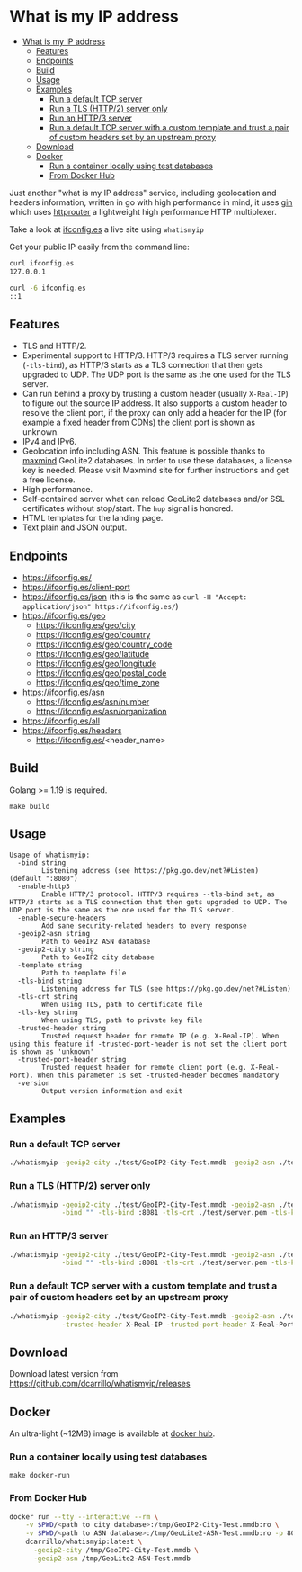 # What is my IP address

- [What is my IP address](#what-is-my-ip-address)
    - [Features](#features)
    - [Endpoints](#endpoints)
    - [Build](#build)
    - [Usage](#usage)
    - [Examples](#examples)
        - [Run a default TCP server](#run-a-default-tcp-server)
        - [Run a TLS (HTTP/2) server only](#run-a-tls-http2-server-only)
        - [Run an HTTP/3 server](#run-an-http3-server)
        - [Run a default TCP server with a custom template and trust a pair of custom headers set by an upstream proxy](#run-a-default-tcp-server-with-a-custom-template-and-trust-a-pair-of-custom-headers-set-by-an-upstream-proxy)
    - [Download](#download)
    - [Docker](#docker)
        - [Run a container locally using test databases](#run-a-container-locally-using-test-databases)
        - [From Docker Hub](#from-docker-hub)

Just another "what is my IP address" service, including geolocation and headers information, written in go with high performance in mind, it uses [gin](https://github.com/gin-gonic/gin) which uses [httprouter](https://github.com/julienschmidt/httprouter) a lightweight high performance HTTP multiplexer.

Take a look at [ifconfig.es](https://ifconfig.es) a live site using `whatismyip`

Get your public IP easily from the command line:

```bash
curl ifconfig.es
127.0.0.1

curl -6 ifconfig.es
::1
```

## Features

- TLS and HTTP/2.
- Experimental support to HTTP/3. HTTP/3 requires a TLS server running (`-tls-bind`), as HTTP/3 starts as a TLS connection that then gets upgraded to UDP. The UDP port is the same as the one used for the TLS server.
- Can run behind a proxy by trusting a custom header (usually `X-Real-IP`) to figure out the source IP address. It also supports a custom header to resolve the client port, if the proxy can only add a header for the IP (for example a fixed header from CDNs) the client port is shown as unknown.
- IPv4 and IPv6.
- Geolocation info including ASN. This feature is possible thanks to [maxmind](https://dev.maxmind.com/geoip/geolite2-free-geolocation-data?lang=en) GeoLite2 databases. In order to use these databases, a license key is needed. Please visit Maxmind site for further instructions and get a free license.
- High performance.
- Self-contained server what can reload GeoLite2 databases and/or SSL certificates without stop/start. The `hup` signal is honored.
- HTML templates for the landing page.
- Text plain and JSON output.

## Endpoints

- https://ifconfig.es/
- https://ifconfig.es/client-port
- https://ifconfig.es/json (this is the same as `curl -H "Accept: application/json" https://ifconfig.es/`)
- https://ifconfig.es/geo
  - https://ifconfig.es/geo/city
  - https://ifconfig.es/geo/country
  - https://ifconfig.es/geo/country_code
  - https://ifconfig.es/geo/latitude
  - https://ifconfig.es/geo/longitude
  - https://ifconfig.es/geo/postal_code
  - https://ifconfig.es/geo/time_zone
- https://ifconfig.es/asn
  - https://ifconfig.es/asn/number
  - https://ifconfig.es/asn/organization
- https://ifconfig.es/all
- https://ifconfig.es/headers
  - https://ifconfig.es/<header_name>

## Build

Golang >= 1.19 is required.

`make build`

## Usage

```text
Usage of whatismyip:
  -bind string
        Listening address (see https://pkg.go.dev/net?#Listen) (default ":8080")
  -enable-http3
        Enable HTTP/3 protocol. HTTP/3 requires --tls-bind set, as HTTP/3 starts as a TLS connection that then gets upgraded to UDP. The UDP port is the same as the one used for the TLS server.
  -enable-secure-headers
        Add sane security-related headers to every response
  -geoip2-asn string
        Path to GeoIP2 ASN database
  -geoip2-city string
        Path to GeoIP2 city database
  -template string
        Path to template file
  -tls-bind string
        Listening address for TLS (see https://pkg.go.dev/net?#Listen)
  -tls-crt string
        When using TLS, path to certificate file
  -tls-key string
        When using TLS, path to private key file
  -trusted-header string
        Trusted request header for remote IP (e.g. X-Real-IP). When using this feature if -trusted-port-header is not set the client port is shown as 'unknown'
  -trusted-port-header string
        Trusted request header for remote client port (e.g. X-Real-Port). When this parameter is set -trusted-header becomes mandatory
  -version
        Output version information and exit
```

## Examples

### Run a default TCP server

```bash
./whatismyip -geoip2-city ./test/GeoIP2-City-Test.mmdb -geoip2-asn ./test/GeoLite2-ASN-Test.mmdb
```

### Run a TLS (HTTP/2) server only

```bash
./whatismyip -geoip2-city ./test/GeoIP2-City-Test.mmdb -geoip2-asn ./test/GeoLite2-ASN-Test.mmdb \
             -bind "" -tls-bind :8081 -tls-crt ./test/server.pem -tls-key ./test/server.key
```

### Run an HTTP/3 server

```bash
./whatismyip -geoip2-city ./test/GeoIP2-City-Test.mmdb -geoip2-asn ./test/GeoLite2-ASN-Test.mmdb \
             -bind "" -tls-bind :8081 -tls-crt ./test/server.pem -tls-key ./test/server.key -enable-http3
```

### Run a default TCP server with a custom template and trust a pair of custom headers set by an upstream proxy

```bash
./whatismyip -geoip2-city ./test/GeoIP2-City-Test.mmdb -geoip2-asn ./test/GeoLite2-ASN-Test.mmdb \
             -trusted-header X-Real-IP -trusted-port-header X-Real-Port -template mytemplate.tmpl
```

## Download

Download latest version from https://github.com/dcarrillo/whatismyip/releases

## Docker

An ultra-light (~12MB) image is available at [docker hub](https://hub.docker.com/r/dcarrillo/whatismyip).

### Run a container locally using test databases

`make docker-run`

### From Docker Hub

```bash
docker run --tty --interactive --rm \
    -v $PWD/<path to city database>:/tmp/GeoIP2-City-Test.mmdb:ro \
    -v $PWD/<path to ASN database>:/tmp/GeoLite2-ASN-Test.mmdb:ro -p 8080:8080 \
    dcarrillo/whatismyip:latest \
      -geoip2-city /tmp/GeoIP2-City-Test.mmdb \
      -geoip2-asn /tmp/GeoLite2-ASN-Test.mmdb
```
